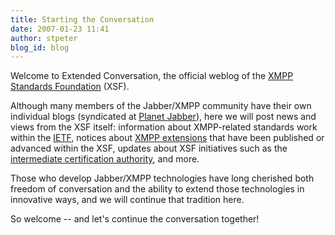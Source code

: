 ```yaml
---
title: Starting the Conversation
date: 2007-01-23 11:41
author: stpeter
blog_id: blog
---
```


Welcome to Extended Conversation, the official weblog of the [XMPP Standards Foundation](http://www.xmpp.org/xsf/) (XSF).

Although many members of the Jabber/XMPP community have their own individual blogs (syndicated at [Planet Jabber](http://planet.jabber.org/)), here we will post news and views from the XSF itself: information about XMPP-related standards work within the [IETF](http://www.ietf.org/), notices about [XMPP extensions](http://www.xmpp.org/extensions/) that have been published or advanced within the XSF, updates about XSF initiatives such as the [intermediate certification authority](https://www.xmpp.net/), and more.

Those who develop Jabber/XMPP technologies have long cherished both freedom of conversation and the ability to extend those technologies in innovative ways, and we will continue that tradition here.

So welcome -- and let's continue the conversation together!
